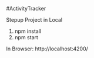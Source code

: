 #ActivityTracker 

Stepup Project in Local
1. npm install
2. npm start

In Browser: http://localhost:4200/
